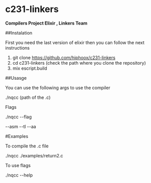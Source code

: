﻿# c231-linkers

**Compilers Project Elixir , Linkers Team**

##Instalation

First you need the last version of elixir then you can follow the next instructions

1) git clone https://github.com/hiphoox/c231-linkers
2) cd c231-linkers (check the path where you clone the repository)
3) mix escript.build

##Usasge

You can use the following args to use the compiler

./nqcc (path of the .c)

Flags

./nqcc --flag

--asm
--tl
--aa

#Examples

To compile the .c file

./nqcc ./examples/return2.c

To use flags

./nqcc --help
